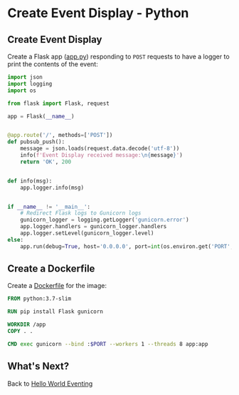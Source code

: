 # Create Event Display - Python

## Create Event Display

Create a Flask app ([app.py](../eventing/event-display/python/app.py)) responding to `POST` requests to have a logger to print the contents of the event:

```python
import json
import logging
import os

from flask import Flask, request

app = Flask(__name__)


@app.route('/', methods=['POST'])
def pubsub_push():
    message = json.loads(request.data.decode('utf-8'))
    info(f'Event Display received message:\n{message}')
    return 'OK', 200


def info(msg):
    app.logger.info(msg)


if __name__ != '__main__':
    # Redirect Flask logs to Gunicorn logs
    gunicorn_logger = logging.getLogger('gunicorn.error')
    app.logger.handlers = gunicorn_logger.handlers
    app.logger.setLevel(gunicorn_logger.level)
else:
    app.run(debug=True, host='0.0.0.0', port=int(os.environ.get('PORT', 8080)))
```

## Create a Dockerfile

Create a [Dockerfile](../eventing/event-display/python/Dockerfile) for the image:

```dockerfile
FROM python:3.7-slim

RUN pip install Flask gunicorn

WORKDIR /app
COPY . .

CMD exec gunicorn --bind :$PORT --workers 1 --threads 8 app:app
```

## What's Next?

Back to [Hello World Eventing](helloworldeventing.md)
